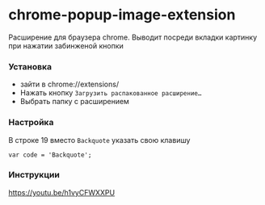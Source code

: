 # chrome-popup-image-extension
Расширение для браузера chrome. Выводит посреди вкладки картинку при нажатии забинженой кнопки

### Установка
- зайти в chrome://extensions/
- Нажать кнопку ```Загрузить распакованное расширение…```
- Выбрать папку с расширением

### Настройка

В строке 19 вместо ```Backquote``` указать свою клавишу

```var code = 'Backquote';```
      
### Инструкции

https://youtu.be/h1vyCFWXXPU
